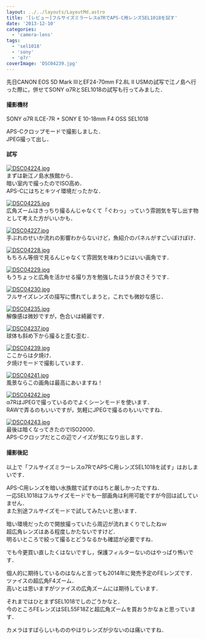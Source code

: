```yaml
---
layout: ../../layouts/LayoutMd.astro
title: '[レビュー]フルサイズミラーレスα7RでAPS-C用レンズSEL1018を試す'
date: '2013-12-10'
categories:
  - 'camera-lens'
tags:
  - 'sel1018'
  - 'sony'
  - 'α7r'
coverImage: 'DSC04239.jpg'
---
```


先日CANON EOS 5D Mark IIIとEF24-70mm F2.8L II USMの試写で江ノ島へ行った際に，併せてSONY α7RとSEL1018の試写も行ってみました．

#### 撮影機材

SONY α7R ILCE-7R + SONY E 10-18mm F4 OSS SEL1018

APS-Cクロップモードで撮影しました．  
JPEG撮って出し．

#### 試写

[![DSC04224.jpg](/archive/images/11262246655_592500d7ff_b.jpg)](http://www.flickr.com/photos/67522130@N08/11262246655/ 'DSC04224.jpg')  
まずは新江ノ島水族館から．  
暗い室内で撮ったのでISO高め．  
APS-Cにはちとキツイ環境だったかな．

[![DSC04225.jpg](/archive/images/11262249845_1c443e5898_b.jpg)](http://www.flickr.com/photos/67522130@N08/11262249845/ 'DSC04225.jpg')  
広角ズームはきっちり撮るんじゃなくて「ぐわっ」っていう雰囲気を写し出す物として考えた方がいいかも．

[![DSC04227.jpg](/archive/images/11262297144_5bd421be09_b.jpg)](http://www.flickr.com/photos/67522130@N08/11262297144/ 'DSC04227.jpg')  
手ぶれのせいか流れの影響わからないけど，魚紹介のパネルがすごいぼけぼけ．

[![DSC04228.jpg](/archive/images/11262300534_0b52d931fa_b.jpg)](http://www.flickr.com/photos/67522130@N08/11262300534/ 'DSC04228.jpg')  
もちろん等倍で見るんじゃなくて雰囲気を味わうにはいい画角です．

[![DSC04229.jpg](/archive/images/11262303054_e38196869e_b.jpg)](http://www.flickr.com/photos/67522130@N08/11262303054/ 'DSC04229.jpg')  
もうちょっと広角を活かせる撮り方を勉強したほうが良さそうです．

[![DSC04230.jpg](/archive/images/11262305864_fd2798fed7_b.jpg)](http://www.flickr.com/photos/67522130@N08/11262305864/ 'DSC04230.jpg')  
フルサイズレンズの描写に慣れてしまうと，これでも微妙な感じ．

[![DSC04235.jpg](/archive/images/11262263295_5a18014b9f_b.jpg)](http://www.flickr.com/photos/67522130@N08/11262263295/ 'DSC04235.jpg')  
解像感は微妙ですが，色合いは綺麗です．

[![DSC04237.jpg](/archive/images/11262297276_cc98250d9d_b.jpg)](http://www.flickr.com/photos/67522130@N08/11262297276/ 'DSC04237.jpg')  
球体も斜め下から撮ると歪む歪む．

[![DSC04239.jpg](/archive/images/11262299416_c3553462ce_b.jpg)](http://www.flickr.com/photos/67522130@N08/11262299416/ 'DSC04239.jpg')  
ここからは夕焼け．  
夕焼けモードで撮影しています．

[![DSC04241.jpg](/archive/images/11262302276_eb41fa088e_b.jpg)](http://www.flickr.com/photos/67522130@N08/11262302276/ 'DSC04241.jpg')  
風景ならこの画角は最高にあいますね！

[![DSC04242.jpg](/archive/images/11262305246_d661ffe04b_b.jpg)](http://www.flickr.com/photos/67522130@N08/11262305246/ 'DSC04242.jpg')  
α7RはJPEGで撮っているのでよくシーンモードを使います．  
RAWで弄るのもいいですが，気軽にJPEGで撮るのもいいですね．

[![DSC04243.jpg](/archive/images/11262362553_594c1d0a3f_b.jpg)](http://www.flickr.com/photos/67522130@N08/11262362553/ 'DSC04243.jpg')  
最後は暗くなってきたのでISO2000．  
APS-Cクロップだとこの辺でノイズが気になり出します．

#### 撮影後記

以上で「フルサイズミラーレスα7RでAPS-C用レンズSEL1018を試す」はおしまいです．

APS-C用レンズを暗い水族館で試すのはちと厳しかったですね．  
一応SEL1018はフルサイズモードでも一部画角は利用可能ですが今回は試していません．  
また別途フルサイズモードで試してみたいと思います．

暗い環境だったので開放撮っていたら周辺が流れまくりでしたねｗ  
超広角レンズはある程度しかたないですけど．  
明るいところで絞って撮るとどうなるかも確認が必要ですね．

でも今更買い直したくはないですし，保護フィルターないのはやっぱり怖いです．

個人的に期待しているのはなんと言っても2014年に発売予定のFEレンズです．
ツァイスの超広角F4ズーム．  
高いとは思いますがツァイスの広角ズームには期待しています．

それまではひとまずSEL1018でしのごうかなと．  
今のところFEレンズはSEL55F18Zと超広角ズームを買おうかなぁと思っています．

<div data-vc_mylinkbox_id="889333385"></div>

<div data-vc_mylinkbox_id="889333386"></div>

カメラはすばらしいもののやはりレンズが少ないのは痛いですね．
